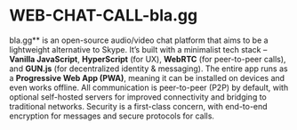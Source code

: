 # WEB-CHAT-CALL-bla.gg

bla.gg** is an open-source audio/video chat platform that aims to be a lightweight alternative to Skype. It’s built with a minimalist tech stack – **Vanilla JavaScript**, **HyperScript** (for UX), **WebRTC** (for peer-to-peer calls), and **GUN.js** (for decentralized identity & messaging). The entire app runs as a **Progressive Web App (PWA)**, meaning it can be installed on devices and even works offline. All communication is peer-to-peer (P2P) by default, with optional self-hosted servers for improved connectivity and bridging to traditional networks. Security is a first-class concern, with end-to-end encryption for messages and secure protocols for calls. 
